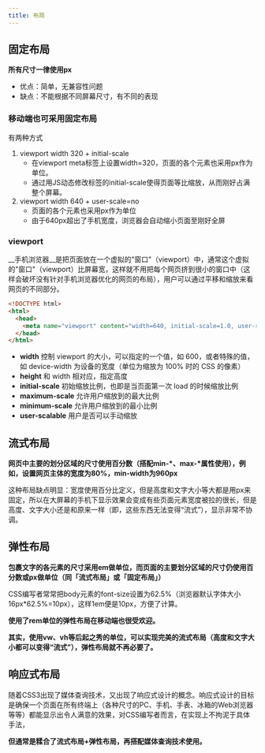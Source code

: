 ```yaml
---
title: 布局
---
```


## 固定布局

__所有尺寸一律使用px__

- 优点：简单，无兼容性问题
- 缺点：不能根据不同屏幕尺寸，有不同的表现

### 移动端也可采用固定布局

有两种方式

1. viewport width 320 + initial-scale 
   - 在viewport meta标签上设置width=320，页面的各个元素也采用px作为单位。
   - 通过用JS动态修改标签的initial-scale使得页面等比缩放，从而刚好占满整个屏幕。
2. viewport width 640 + user-scale=no
   - 页面的各个元素也采用px作为单位
   - 由于640px超出了手机宽度，浏览器会自动缩小页面至刚好全屏

### viewport

__手机浏览器__是把页面放在一个虚拟的"窗口"（viewport）中，通常这个虚拟的"窗口"（viewport）比屏幕宽，这样就不用把每个网页挤到很小的窗口中（这样会破坏没有针对手机浏览器优化的网页的布局），用户可以通过平移和缩放来看网页的不同部分。

```html
<!DOCTYPE html>
<html>
  <head>
    <meta name="viewport" content="width=640, initial-scale=1.0, user-scale=no" />
  </head>
</html>
```

- __width__ 控制 viewport 的大小，可以指定的一个值，如 600，或者特殊的值，如 device-width 为设备的宽度（单位为缩放为 100% 时的 CSS 的像素）
- __height__ 和 width 相对应，指定高度
- __initial-scale__ 初始缩放比例，也即是当页面第一次 load 的时候缩放比例
- __maximum-scale__ 允许用户缩放到的最大比例
- __minimum-scale__ 允许用户缩放到的最小比例
- __user-scalable__ 用户是否可以手动缩放

## 流式布局

__网页中主要的划分区域的尺寸使用百分数（搭配min-*、max-*属性使用），例如，设置网页主体的宽度为80%，min-width为960px__

这种布局缺点明显：宽度使用百分比定义，但是高度和文字大小等大都是用px来固定，所以在大屏幕的手机下显示效果会变成有些页面元素宽度被拉的很长，但是高度、文字大小还是和原来一样（即，这些东西无法变得“流式”），显示非常不协调。

## 弹性布局

__包裹文字的各元素的尺寸采用em做单位，而页面的主要划分区域的尺寸仍使用百分数或px做单位（同「流式布局」或「固定布局」）__

CSS编写者常常把body元素的font-size设置为62.5%（浏览器默认字体大小16px*62.5%=10px），这样1em便是10px，方便了计算。

__使用了rem单位的弹性布局在移动端也很受欢迎。__

__其实，使用vw、vh等后起之秀的单位，可以实现完美的流式布局（高度和文字大小都可以变得“流式”），弹性布局就不再必要了。__

## 响应式布局

随着CSS3出现了媒体查询技术，又出现了响应式设计的概念。响应式设计的目标是确保一个页面在所有终端上（各种尺寸的PC、手机、手表、冰箱的Web浏览器等等）都能显示出令人满意的效果，对CSS编写者而言，在实现上不拘泥于具体手法，

__但通常是糅合了流式布局+弹性布局，再搭配媒体查询技术使用。__

